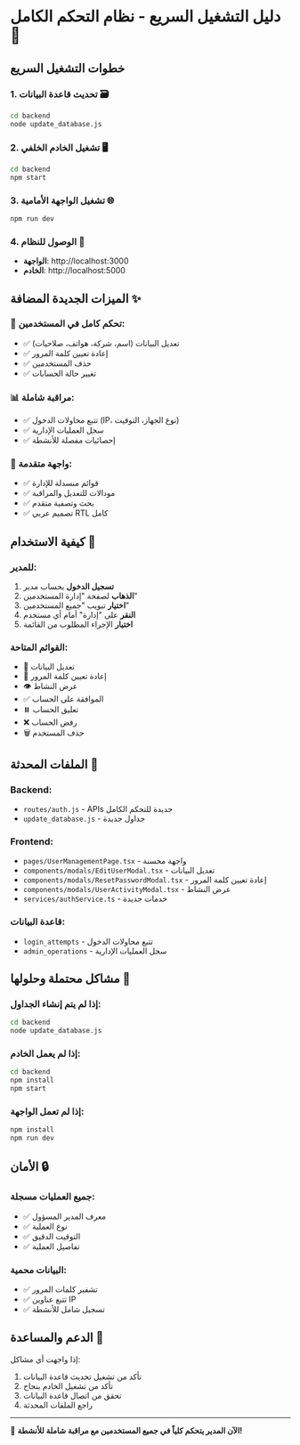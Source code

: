 # دليل التشغيل السريع - نظام التحكم الكامل 🚀

## خطوات التشغيل السريع

### 1. تحديث قاعدة البيانات 🗃️
```bash
cd backend
node update_database.js
```

### 2. تشغيل الخادم الخلفي 🖥️
```bash
cd backend
npm start
```

### 3. تشغيل الواجهة الأمامية 🌐
```bash
npm run dev
```

### 4. الوصول للنظام 🔗
- **الواجهة**: http://localhost:3000
- **الخادم**: http://localhost:5000

## الميزات الجديدة المضافة ✨

### 🔧 تحكم كامل في المستخدمين:
- ✅ تعديل البيانات (اسم، شركة، هواتف، صلاحيات)
- ✅ إعادة تعيين كلمة المرور
- ✅ حذف المستخدمين
- ✅ تغيير حالة الحسابات

### 📊 مراقبة شاملة:
- ✅ تتبع محاولات الدخول (IP، نوع الجهاز، التوقيت)
- ✅ سجل العمليات الإدارية
- ✅ إحصائيات مفصلة للأنشطة

### 🎯 واجهة متقدمة:
- ✅ قوائم منسدلة للإدارة
- ✅ مودالات للتعديل والمراقبة
- ✅ بحث وتصفية متقدم
- ✅ تصميم عربي RTL كامل

## كيفية الاستخدام 📱

### للمدير:
1. **تسجيل الدخول** بحساب مدير
2. **الذهاب** لصفحة "إدارة المستخدمين"
3. **اختيار** تبويب "جميع المستخدمين"
4. **النقر** على "إدارة" أمام أي مستخدم
5. **اختيار** الإجراء المطلوب من القائمة

### القوائم المتاحة:
- 📝 تعديل البيانات
- 🔑 إعادة تعيين كلمة المرور
- 👁️ عرض النشاط
- ✅ الموافقة على الحساب
- ⏸️ تعليق الحساب
- ❌ رفض الحساب
- 🗑️ حذف المستخدم

## الملفات المحدثة 📂

### Backend:
- `routes/auth.js` - APIs جديدة للتحكم الكامل
- `update_database.js` - جداول جديدة

### Frontend:
- `pages/UserManagementPage.tsx` - واجهة محسنة
- `components/modals/EditUserModal.tsx` - تعديل البيانات
- `components/modals/ResetPasswordModal.tsx` - إعادة تعيين كلمة المرور
- `components/modals/UserActivityModal.tsx` - عرض النشاط
- `services/authService.ts` - خدمات جديدة

### قاعدة البيانات:
- `login_attempts` - تتبع محاولات الدخول
- `admin_operations` - سجل العمليات الإدارية

## مشاكل محتملة وحلولها 🔧

### إذا لم يتم إنشاء الجداول:
```bash
cd backend
node update_database.js
```

### إذا لم يعمل الخادم:
```bash
cd backend
npm install
npm start
```

### إذا لم تعمل الواجهة:
```bash
npm install
npm run dev
```

## الأمان 🔒

### جميع العمليات مسجلة:
- ✅ معرف المدير المسؤول
- ✅ نوع العملية
- ✅ التوقيت الدقيق
- ✅ تفاصيل العملية

### البيانات محمية:
- ✅ تشفير كلمات المرور
- ✅ تتبع عناوين IP
- ✅ تسجيل شامل للأنشطة

## الدعم والمساعدة 💬

إذا واجهت أي مشاكل:
1. تأكد من تشغيل تحديث قاعدة البيانات
2. تأكد من تشغيل الخادم بنجاح
3. تحقق من اتصال قاعدة البيانات
4. راجع الملفات المحدثة

---

🎉 **الآن المدير يتحكم كلياً في جميع المستخدمين مع مراقبة شاملة للأنشطة!** 